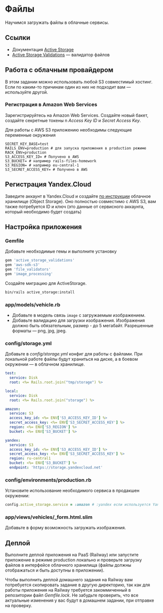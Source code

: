# Файлы

Научимся загружать файлы в облачные сервисы.

## Ссылки

* Документация [Active Storage](https://edgeguides.rubyonrails.org/active_storage_overview.html)
* [Active Storage Validations](https://github.com/igorkasyanchuk/active_storage_validations) — валидатор файлов

## Работа с облачным провайдером

В этом задании можно использовать любой S3 совместимый хостинг. Если по каким-то причинам один из них не подходит вам — используйте другой.

### Регистрация в Amazon Web Services

Зарегистрируйтесь на Amazon Web Services. Создайте новый бакет, создайте секретные токены n *Access Key ID* и *Secret Access Key*.

Для работы с AWS S3 приложению необходимы следующие переменные окружения

```env
SECRET_KEY_BASE=test
RAILS_ENV=production # для запуска приложения в production режиме
RACK_ENV=production
S3_ACCESS_KEY_ID= # Получено в AWS
S3_BUCKET= # например rails-files-homework
S3_REGION= # например eu-central-1
S3_SECRET_ACCESS_KEY= # Получено в AWS
```

## Регистрация Yandex.Cloud

Заведите аккаунт в Yandex.Cloud и создайте [по инструкции](https://cloud.yandex.ru/docs/storage/operations/) облачное хранилище (Object Storage). Оно полностью совместимо с AWS S3, вам также потребуется ID и ключ (это данные от сервисного аккаунта, который необходимо будет создать)

## Настройка приложения

### Gemfile

Добавьте необходимые гемы и выполните установку

```ruby
gem 'active_storage_validations'
gem 'aws-sdk-s3'
gem 'file_validators'
gem 'image_processing'
```

Создайте миграцию для ActiveStorage.

```bash
bin/rails active_storage:install
```

### app/models/vehicle.rb

* Добавьте в модель связь `image` с загружаемым изображением.
* Добавьте валидацию для загрузки изображения. Изображения должно быть обязательным, размер - до 5 мегабайт. Разрешенные форматы — png, jpg, jpeg.

### config/storage.yml

Добавьте в *config/storage.yml* конфиг для работы с файлами. При локальной работе файлы будут храниться на диске, а в боевом окружении — в облачном хранилище.

```yml
test:
  service: Disk
  root: <%= Rails.root.join("tmp/storage") %>

local:
  service: Disk
  root: <%= Rails.root.join("storage") %>

amazon:
  service: S3
  access_key_id: <%= ENV['S3_ACCESS_KEY_ID'] %>
  secret_access_key: <%= ENV['S3_SECRET_ACCESS_KEY'] %>
  region: <%= ENV['S3_REGION'] %>
  bucket: <%= ENV['S3_BUCKET'] %>

yandex:
  service: S3
  access_key_id: <%= ENV['S3_ACCESS_KEY_ID'] %>
  secret_access_key: <%= ENV['S3_SECRET_ACCESS_KEY'] %>
  region: ru-central1
  bucket: <%= ENV['S3_BUCKET'] %>
  endpoint: 'https://storage.yandexcloud.net'
  ```

### config/environments/production.rb

Установите использование необходимого сервиса в продакшен окружении:

```ruby
config.active_storage.service = :amazon # :yandex если используется Yandex.Cloud
```

### app/views/vehicles/_form.html.slim

Добавьте в форму возможность загружать изображения.

## Деплой

Выполните деплой приложения на PaaS (Railway) или запустите приложение в режиме production локально и проверьте загрузку файлов в интерфейсе облачного хранилища (файлы должны отображаться и быть доступны в приложении).

Чтобы выполнить деплой домашнего задания на Railway вам потребуется скопировать задание в другую директорию, так как для работы приложения на Railway требуется закоммиченный в репозитории файл *Gemfile.lock*. Не забудьте проверить, что все актуальные изменения у вас будут в домашнем задании, при отправке на проверку.
